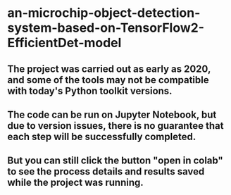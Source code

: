# an-microchip-object-detection-system-based-on-TensorFlow2-EfficientDet-model
## The project was carried out as early as 2020, and some of the tools may not be compatible with today's Python toolkit versions. 
## The code can be run on Jupyter Notebook, but due to version issues, there is no guarantee that each step will be successfully completed.
## But you can still click the button "open in colab"  to see the process details and results saved while the project was running.
